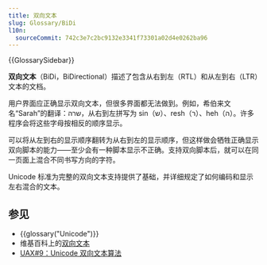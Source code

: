 ```yaml
---
title: 双向文本
slug: Glossary/BiDi
l10n:
  sourceCommit: 742c3e7c2bc9132e3341f73301a02d4e0262ba96
---
```


{{GlossarySidebar}}

**双向文本**（BiDi，BiDirectional）描述了包含从右到左（RTL）和从左到右（LTR）文本的文档。

用户界面应正确显示双向文本，但很多界面都无法做到。例如，希伯来文名“Sarah”的翻译：שרה，从右到左拼写为 sin（ש）、resh（ר）、heh（ה）。许多程序会将这些字母按相反的顺序显示。

可以将从左到右的显示顺序翻转为从右到左的显示顺序，但这样做会牺牲正确显示双向脚本的能力——至少会有一种脚本显示不正确。支持双向脚本后，就可以在同一页面上混合不同书写方向的字符。

Unicode 标准为完整的双向文本支持提供了基础，并详细规定了如何编码和显示左右混合的文本。

## 参见

- {{glossary("Unicode")}}
- 维基百科上的[双向文本](https://zh.wikipedia.org/wiki/雙向文稿)
- [UAX#9：Unicode 双向文本算法](https://www.unicode.org/reports/tr9)
